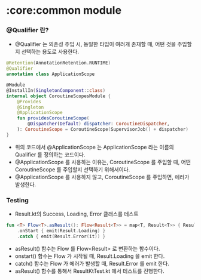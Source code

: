 # :core:common module

### @Qualifier 란?

- @Qualifier 는 의존성 주입 시, 동일한 타입이 여러개 존재할 때, 어떤 것을 주입할지 선택하는 용도로 사용한다.

```kotlin
@Retention(AnnotationRetention.RUNTIME)
@Qualifier
annotation class ApplicationScope

@Module
@InstallIn(SingletonComponent::class)
internal object CoroutineScopesModule {
    @Provides
    @Singleton
    @ApplicationScope
    fun providesCoroutineScope(
        @Dispatcher(Default) dispatcher: CoroutineDispatcher,
    ): CoroutineScope = CoroutineScope(SupervisorJob() + dispatcher)
}
```

- 위의 코드에서 @ApplicationScope 는 ApplicationScope 라는 이름의 Qualifier 를 정의하는 코드이다.
- @ApplicationScope 를 사용하는 이유는, CoroutineScope 를 주입할 때, 어떤 CoroutineScope 를 주입할지 선택하기 위해서이다.
- @ApplicationScope 를 사용하지 않고, CoroutineScope 를 주입하면, 에러가 발생한다.

### Testing

- Result.kt의 Success, Loading, Error 클래스를 테스트

```kotlin
fun <T> Flow<T>.asResult(): Flow<Result<T>> = map<T, Result<T>> { Result.Success(it) }
    .onStart { emit(Result.Loading) }
    .catch { emit(Result.Error(it)) }
```

- asResult() 함수는 Flow<T> 를 Flow<Result<T>> 로 변환하는 함수이다.
- onstart() 함수는 Flow 가 시작될 때, Result.Loading 을 emit 한다.
- catch() 함수는 Flow 가 에러가 발생할 때, Result.Error 를 emit 한다.
- asResult() 함수를 통해서 ResultKtTest.kt 에서 테스트를 진행한다.

